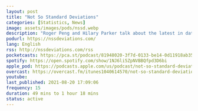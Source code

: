 ```yaml
---
layout: post
title: "Not So Standard Deviations"
categories: [Statistics, News]
image: assets/images/pods/nssd.webp
description: "Roger Peng and Hilary Parker talk about the latest in data science and data analysis in academia and industry."
podurl: https://nssdeviations.com/
lang: English
rss: http://nssdeviations.com/rss
pocketcasts: https://pca.st/podcast/81948020-3f7d-0133-be14-0d11918ab357
spotify: https://open.spotify.com/show/1NJ6li5ZpNVBBQfpd3D6bi
apple_pod: https://podcasts.apple.com/us/podcast/not-so-standard-deviations/id1040614570
overcast: https://overcast.fm/itunes1040614570/not-so-standard-deviations
youtube:
last_published: 2021-08-20 17:09:06
frequency: 15
duration: 49 mins to 1 hour 18 mins
status: active
---
```


